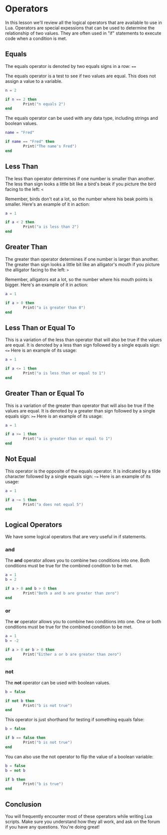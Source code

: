 # Operators

In this lesson we'll review all the logical operators that are available to use in Lua.  Operators are special expessions that can be used to determine the relationship of two values.  They are often used in "if" statements to execute code when a condition is met.

## Equals

The equals operator is denoted by two equals signs in a row: `==`

The equals operator is a test to see if two values are equal.  This does not assign a value to a variable.

```lua
n = 2

if n == 2 then
        Print("n equals 2")
end
```

The equals operator can be used with any data type, including strings and boolean values.

```lua
name = "Fred"

if name == "Fred" then
        Print("The name's Fred")
end
```

## Less Than

The less than operator determines if one number is smaller than another.  The less than sign looks a little bit like a bird's beak if you picture the bird facing to the left: `<`

Remember, birds don't eat a lot, so the number where his beak points is smaller.  Here's an example of it in action:

```lua
a = 1

if a < 2 then
        Print("a is less than 2")
end
```

## Greater Than

The greater than operator determines if one number is larger than another.  The greater than sign looks a little bit like an alligator's mouth if you picture the alligator facing to the left: `>`

Remember, alligators eat a lot, so the number where his mouth points is bigger.  Here's an example of it in action:

```lua
a = 1

if a > 0 then
        Print("a is greater than 0")
end
```

## Less Than or Equal To

This is a variation of the less than operator that will also be true if the values are equal. It is denoted by a less than sign followed by a single equals sign:
`<=`
Here is an example of its usage:

```lua
a = 1

if a <= 1 then
        Print("a is less than or equal to 1")
end
```

## Greater Than or Equal To

This is a variation of the greater than operator that will also be true if the values are equal.   It is denoted by a greater than sign followed by a single equals sign:
`>=`
Here is an example of its usage:

```lua
a = 1

if a >= 1 then
        Print("a is greater than or equal to 1")
end
```

## Not Equal

This operator is the opposite of the equals operator.  It is indicated by a tilde character followed by a single equals sign:
`~=`
Here is an example of its usage:

```lua
a = 1

if a ~= 5 then
        Print("a does not equal 5")
end
```

## Logical Operators

We have some logical operators that are very useful in if statements.

### and

The **and** operator allows you to combine two conditions into one. Both conditions must be true for the combined condition to be met.

```lua
a = 1
b = 2

if a > 0 and b > 0 then
        Print("Both a and b are greater than zero")
end
```

### or

The **or** operator allows you to combine two conditions into one. One or both conditions must be true for the combined condition to be met.

```lua
a = 1
b = -2

if a > 0 or b > 0 then
        Print("Either a or b are greater than zero")
end
```

### not

The **not** operator can be used with boolean values.

```lua
b = false

if not b then
        Print("b is not true")
end
```

This operator is just shorthand for testing if something equals false:

```lua
b = false

if b == false then
        Print("b is not true")
end
```

You can also use the not operator to flip the value of a boolean variable:

```lua
b = false
b = not b

if b then
        Print("b is true")
end
```

## Conclusion

You will frequently encounter most of these operators while writing Lua scripts.  Make sure you understand how they all work, and ask on the forum if you have any questions.  You're doing great!
